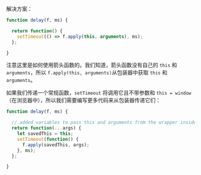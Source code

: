 解决方案：

```js
function delay(f, ms) {

  return function() {
    setTimeout(() => f.apply(this, arguments), ms);
  };

}
```

注意这里是如何使用箭头函数的。我们知道，箭头函数没有自己的 `this` 和 `arguments`，所以 `f.apply(this, arguments)`从包装器中获取 `this` 和 `arguments`。

如果我们传递一个常规函数，`setTimeout` 将调用它且不带参数和 `this = window`（在浏览器中），所以我们需要编写更多代码来从包装器传递它们：

```js
function delay(f, ms) {

  // added variables to pass this and arguments from the wrapper inside setTimeout
  return function(...args) {
    let savedThis = this;
    setTimeout(function() {
      f.apply(savedThis, args);
    }, ms);
  };

}
```
